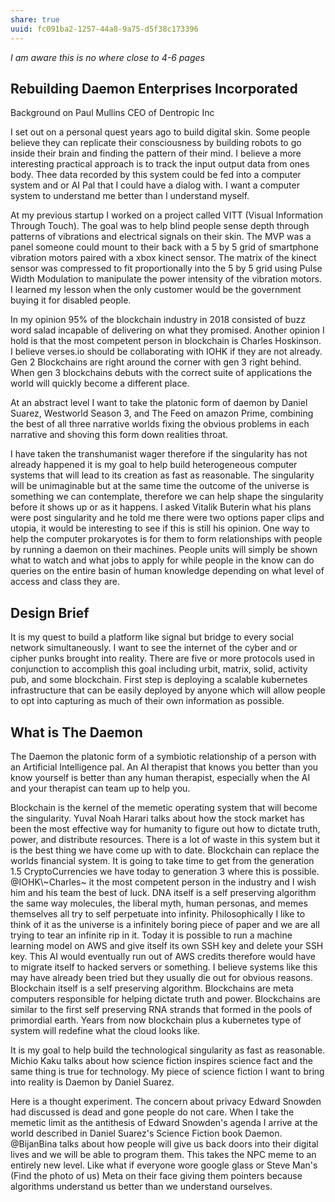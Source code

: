```yaml
---
share: true
uuid: fc091ba2-1257-44a8-9a75-d5f38c173396
---
```

*I am aware this is no where close to 4-6 pages*

Rebuilding Daemon Enterprises Incorporated
------------------------------------------

Background on Paul Mullins CEO of Dentropic Inc

I set out on a personal quest years ago to build digital skin. Some people believe they can replicate their consciousness by building robots to go inside their brain and finding the pattern of their mind. I believe a more interesting practical approach is to track the input output data from ones body. Thee data recorded by this system could be fed into a computer system and or AI Pal that I could have a dialog with. I want a computer system to understand me better than I understand myself.

At my previous startup I worked on a project called VITT (Visual Information Through Touch). The goal was to help blind people sense depth through patterns of vibrations and electrical signals on their skin. The MVP was a panel someone could mount to their back with a 5 by 5 grid of smartphone vibration motors paired with a xbox kinect sensor. The matrix of the kinect sensor was compressed to fit proportionally into the 5 by 5 grid using Pulse Width Modulation to manipulate the power intensity of the vibration motors. I learned my lesson when the only customer would be the government buying it for disabled people.

In my opinion 95% of the blockchain industry in 2018 consisted of buzz word salad incapable of delivering on what they promised. Another opinion I hold is that the most competent person in blockchain is Charles Hoskinson. I believe verses.io should be collaborating with IOHK if they are not already. Gen 2 Blockchains are right around the corner with gen 3 right behind. When gen 3 blockchains debuts with the correct suite of applications the world will quickly become a different place.

At an abstract level I want to take the platonic form of daemon by Daniel Suarez, Westworld Season 3, and The Feed on amazon Prime, combining the best of all three narrative worlds fixing the obvious problems in each narrative and shoving this form down realities throat.

I have taken the transhumanist wager therefore if the singularity has not already happened it is my goal to help build heterogeneous computer systems that will lead to its creation as fast as reasonable. The singularity will be unimaginable but at the same time the outcome of the universe is something we can contemplate, therefore we can help shape the singularity before it shows up or as it happens. I asked Vitalik Buterin what his plans were post singularity and he told me there were two options paper clips and utopia, it would be interesting to see if this is still his opinion. One way to help the computer prokaryotes is for them to form relationships with people by running a daemon on their machines. People units will simply be shown what to watch and what jobs to apply for while people in the know can do queries on the entire basin of human knowledge depending on what level of access and class they are.

Design Brief
------------

It is my quest to build a platform like signal but bridge to every social network simultaneously. I want to see the internet of the cyber and or cipher punks brought into reality. There are five or more protocols used in conjunction to accomplish this goal including urbit, matrix, solid, activity pub, and some blockchain. First step is deploying a scalable kubernetes infrastructure that can be easily deployed by anyone which will allow people to opt into capturing as much of their own information as possible.

What is The Daemon
------------------

The Daemon the platonic form of a symbiotic relationship of a person with an Artificial Intelligence pal. An AI therapist that knows you better than you know yourself is better than any human therapist, especially when the AI and your therapist can team up to help you.

Blockchain is the kernel of the memetic operating system that will become the singularity. Yuval Noah Harari talks about how the stock market has been the most effective way for humanity to figure out how to dictate truth, power, and distribute resources. There is a lot of waste in this system but it is the best thing we have come up with to date. Blockchain can replace the worlds financial system. It is going to take time to get from the generation 1.5 CryptoCurrencies we have today to generation 3 where this is possible. @IOHK\\~Charles~ it the most competent person in the industry and I wish him and his team the best of luck. DNA itself is a self preserving algorithm the same way molecules, the liberal myth, human personas, and memes themselves all try to self perpetuate into infinity. Philosophically I like to think of it as the universe is a infinitely boring piece of paper and we are all trying to tear an infinite rip in it. Today it is possible to run a machine learning model on AWS and give itself its own SSH key and delete your SSH key. This AI would eventually run out of AWS credits therefore would have to migrate itself to hacked servers or something. I believe systems like this may have already been tried but they usually die out for obvious reasons. Blockchain itself is a self preserving algorithm. Blockchains are meta computers responsible for helping dictate truth and power. Blockchains are similar to the first self preserving RNA strands that formed in the pools of primordial earth. Years from now blockchain plus a kubernetes type of system will redefine what the cloud looks like.

It is my goal to help build the technological singularity as fast as reasonable. Michio Kaku talks about how science fiction inspires science fact and the same thing is true for technology. My piece of science fiction I want to bring into reality is Daemon by Daniel Suarez.

Here is a thought experiment. The concern about privacy Edward Snowden had discussed is dead and gone people do not care. When I take the memetic limit as the antithesis of Edward Snowden's agenda I arrive at the world described in Daniel Suarez's Science Fiction book Daemon. @BijanBina talks about how people will give us back doors into their digital lives and we will be able to program them. This takes the NPC meme to an entirely new level. Like what if everyone wore google glass or Steve Man's (Find the photo of us) Meta on their face giving them pointers because algorithms understand us better than we understand ourselves.
